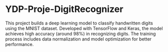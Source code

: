 # YDP-Proje-DigitRecognizer

This project builds a deep learning model to classify handwritten digits using the MNIST dataset. Developed with TensorFlow and Keras, the model achieves high accuracy (around 98%) in recognizing digits. The training process includes data normalization and model optimization for better performance.
